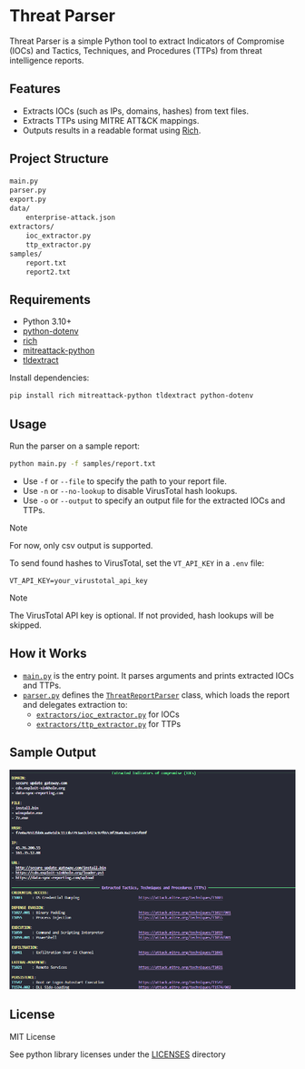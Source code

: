 # Threat Parser

Threat Parser is a simple Python tool to extract Indicators of Compromise (IOCs) and Tactics, Techniques, and Procedures (TTPs) from threat intelligence reports.

## Features

- Extracts IOCs (such as IPs, domains, hashes) from text files.
- Extracts TTPs using MITRE ATT&CK mappings.
- Outputs results in a readable format using [Rich](https://github.com/Textualize/rich).

## Project Structure

```
main.py
parser.py
export.py
data/
    enterprise-attack.json
extractors/
    ioc_extractor.py
    ttp_extractor.py
samples/
    report.txt
    report2.txt
```

## Requirements

- Python 3.10+
- [python-dotenv](https://pypi.org/project/python-dotenv/)
- [rich](https://pypi.org/project/rich/)
- [mitreattack-python](https://github.com/mitre-attack/mitreattack-python/tree/master)
- [tldextract](https://pypi.org/project/tldextract/)

Install dependencies:
```sh
pip install rich mitreattack-python tldextract python-dotenv
```

## Usage

Run the parser on a sample report:
```sh
python main.py -f samples/report.txt
```

- Use `-f` or `--file` to specify the path to your report file.
- Use `-n` or `--no-lookup` to disable VirusTotal hash lookups.
- Use `-o` or `--output` to specify an output file for the extracted IOCs and TTPs.

> [!NOTE]
> For now, only csv output is supported.

To send found hashes to VirusTotal, set the `VT_API_KEY` in a `.env` file:
```
VT_API_KEY=your_virustotal_api_key
```

> [!NOTE]
> The VirusTotal API key is optional. If not provided, hash lookups will be skipped.

## How it Works

- [`main.py`](main.py) is the entry point. It parses arguments and prints extracted IOCs and TTPs.
- [`parser.py`](parser.py) defines the [`ThreatReportParser`](parser.py) class, which loads the report and delegates extraction to:
  - [`extractors/ioc_extractor.py`](extractors/ioc_extractor.py) for IOCs
  - [`extractors/ttp_extractor.py`](extractors/ttp_extractor.py) for TTPs

## Sample Output

![image](assets/example_output.png)

## License

MIT License

See python library licenses under the [LICENSES](LICENSES) directory